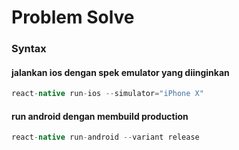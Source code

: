 # Problem Solve


### Syntax

#### jalankan ios dengan spek emulator yang diinginkan
```groovy
react-native run-ios --simulator="iPhone X"
```

#### run android dengan membuild production
```groovy
react-native run-android --variant release
```

